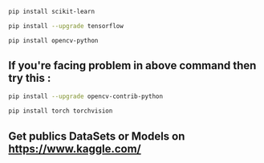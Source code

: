 ```bash
pip install scikit-learn
```
```bash
pip install --upgrade tensorflow
```
```bash
pip install opencv-python
```
## If you're facing problem in above command then try this :
```bash
pip install --upgrade opencv-contrib-python
```
```bash
pip install torch torchvision
```

## Get publics DataSets or Models on https://www.kaggle.com/